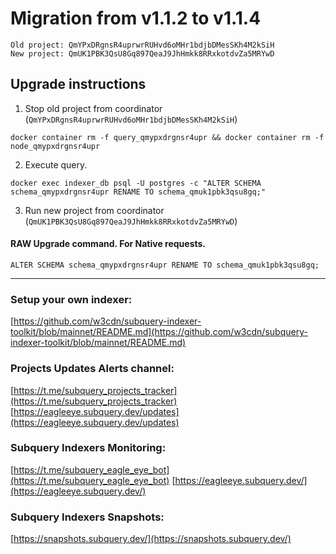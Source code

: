 # Migration from v1.1.2 to v1.1.4
```
Old project: QmYPxDRgnsR4uprwrRUHvd6oMHr1bdjbDMesSKh4M2kSiH
New project: QmUK1PBK3QsU8Gq897QeaJ9JhHmkk8RRxkotdvZa5MRYwD
```


## Upgrade instructions
 1) Stop old project from coordinator (`QmYPxDRgnsR4uprwrRUHvd6oMHr1bdjbDMesSKh4M2kSiH`)

```
docker container rm -f query_qmypxdrgnsr4upr && docker container rm -f node_qmypxdrgnsr4upr
```

 2) Execute query.

```
docker exec indexer_db psql -U postgres -c "ALTER SCHEMA schema_qmypxdrgnsr4upr RENAME TO schema_qmuk1pbk3qsu8gq;"

```

 3) Run new project from coordinator (`QmUK1PBK3QsU8Gq897QeaJ9JhHmkk8RRxkotdvZa5MRYwD`)

#### RAW Upgrade command. For Native requests.
`ALTER SCHEMA schema_qmypxdrgnsr4upr RENAME TO schema_qmuk1pbk3qsu8gq;`


___
### Setup your own indexer:

[https://github.com/w3cdn/subquery-indexer-toolkit/blob/mainnet/README.md](https://github.com/w3cdn/subquery-indexer-toolkit/blob/mainnet/README.md)

### Projects Updates Alerts channel:

[https://t.me/subquery_projects_tracker](https://t.me/subquery_projects_tracker) [https://eagleeye.subquery.dev/updates](https://eagleeye.subquery.dev/updates)

### Subquery Indexers Monitoring:

[https://t.me/subquery_eagle_eye_bot](https://t.me/subquery_eagle_eye_bot) [https://eagleeye.subquery.dev/](https://eagleeye.subquery.dev/)


### Subquery Indexers Snapshots:

[https://snapshots.subquery.dev/](https://snapshots.subquery.dev/)
